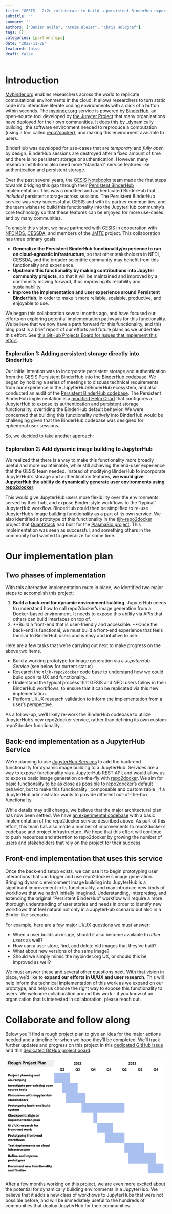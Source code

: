 ```yaml
---
title: "GESIS - 2i2c collaborate to build a persistent BinderHub experience"
subtitle: ""
summary: ""
authors: ["Damián avila", "Arnim Bleier", "Chris Holdgraf"]
tags: []
categories: [partnerships]
date: "2022-11-28"
featured: false
draft: false
---
```


# Introduction

[Mybinder.org](https://mybinder.org) enables researchers across the world to replicate computational environments in the cloud. It allows researchers to turn static code into interactive literate coding environments with a click of a button within seconds. The [mybinder.org](https://mybinder.org) service is powered by [BinderHub](https://binderhub.readthedocs.io), an open-source tool developed by [the Jupyter Project](https://jupyter.org) that many organizations have deployed for their own communities. It does this by _dynamically building _the software environment needed to reproduce a computation (using a tool called [repo2docker](https://repo2docker.readthedocs.io)), and making this environment available to users.

BinderHub was developed for use-cases that are _temporary_ and _fully open_ by design. BinderHub sessions are destroyed after a fixed amount of time and there is no persistent storage or authentication. However, many research institutions also need more “standard” service features like authentication and persistent storage.

Over the past several years, the [GESIS Notebooks](http://notebooks.gesis.org) team made the first steps towards bridging this gap through their [Persistent BinderHub](https://github.com/gesiscss/persistent_binderhub) implementation. This was a modified and authenticated BinderHub that _included_ persistent storage across sessions. The Persistent BinderHub service was very successful at GESIS and with its partner communities, and the team wishes to build this functionality into the JupyterHub community’s core technology so that these features can be enjoyed for more use-cases and by many communities.

To enable this vision, we have partnered with GESIS in cooperation with [NFDI4DS](https://www.nfdi4datascience.de/), [CESSDA](https://www.cessda.eu/), and members of the [JMTE](https://jupytearth.org/) project. This collaboration has three primary goals:

* **Generalize the Persistent BinderHub functionality/experience to run on cloud-agnostic infrastructure**, so that other stakeholders in NFDI, CESSDA, and the broader scientific community may benefit from this functionality and experience.
* **Upstream this functionality by making contributions into Jupyter community projects**, so that it will be maintained and improved by a community moving forward, thus improving its reliability and sustainability.
* **Improve the implementation and user experience around Persistent BinderHub**, in order to make it more reliable, scalable, productive, and enjoyable to use.

We began this collaboration several months ago, and have focused our efforts on exploring potential implementation pathways for this functionality. We believe that we now have a path forward for this functionality, and this blog post is a brief report of our efforts and future plans as we undertake this effort. See [this GitHub Projects Board for issues that implement this effort](https://github.com/orgs/2i2c-org/projects/33).

### Exploration 1: Adding persistent storage directly into BinderHub

Our initial intention was to incorporate persistent storage and authentication from the GESIS  Persistent BinderHub into the [BinderHub codebase](http://binderhub.readthedocs.io/). We began by holding a series of meetings to discuss technical requirements from our experience in the JupyterHub/BinderHub ecosystem, and also conducted an audit of the [Persistent BinderHub codebase](https://www.google.com/url?q=https://github.com/gesiscss/persistent_binderhub/blob/9936fc2251abafd00921b3b53954fb60c8640347/persistent_binderhub/values.yaml). The Persistent BinderHub implementation is a [modified Helm Chart](https://github.com/gesiscss/persistent_binderhub/blob/9936fc2251abafd00921b3b53954fb60c8640347/persistent_binderhub/values.yaml) that configures a JupyterHub to expose its authentication and persistent storage functionality, overriding the BinderHub default behavior. We were concerned that building this functionality _natively_ into BinderHub would be challenging given that the BinderHub codebase was designed for ephemeral user sessions.

So, we decided to take another approach:


### Exploration 2: Add dynamic image building to JupyterHub

We realized that there is a way to make this functionality more broadly useful and more maintainable, while still achieving the end-user experience that the GESIS team needed. Instead of modifying BinderHub to incorporate JupyterHub’s storage and authentication features, **we would give JupyterHub the ability do dynamically generate user environments using [repo2docker](http://repo2docker.readthedocs.io/)**.

This would give JupyterHub users more flexibility over the environments served by their hub, and expose Binder-style workflows to the “typical” JupyterHub workflow. BinderHub could then be simplified to re-use JupyterHub’s image building functionality as a part of its own service. We also identified a prototype of this functionality in the [tljh-repo2docker](https://github.com/plasmabio/tljh-repo2docker) project that [QuantStack](https://quantstack.net/) had built for the [PlasmaBio project](https://plasmabio.org/). This implementation was seen as successful, and something others in the community had wanted to generalize for some time.


# Our implementation plan


## Two phases of implementation

With this alternative implementation route in place, we identified two major steps to accomplish this project:



1. **Build a back-end for dynamic environment building**. JupyterHub needs to understand how to call repo2docker’s image generation from a Docker-based environment. It needs to expose this ability via APIs that others can build interfaces on top of.
2. **Build a front-end that is user-friendly and accessible. **Once the back-end is functional, we must build a front-end experience that feels familiar to BinderHub users and is easy and intuitive to use.

Here are a few tasks that we’re carrying out next to make progress on the above two items.



* Build a working prototype for image generation via a _JupyterHub Service_ (see below for current status)
* Research the `tljh-repo2docker` code base to understand how we could build upon its UX and functionality.
* Understand the typical process that GESIS and NFDI users follow in their BinderHub workflows, to ensure that it can be replicated via this new implementation.
* Perform UI/UX research validation to inform the implementation from a user’s perspective.

As a follow-up, we’ll likely re-work the BinderHub codebase to utilize JupyterHub’s new repo2docker service, rather than defining its own custom repo2docker functionality.


## Back-end implementation as a JupyterHub Service

We’re planning to use [JupyterHub Services](https://jupyterhub.readthedocs.io/en/stable/reference/services.html) to add the back-end functionality for dynamic image building to a JupyterHub. Services are a way to expose functionality via a JupyterHub REST API, and would allow us to expose basic image generation on-the-fly with [repo2docker](https://repo2docker.readthedocs.io/). We aim for basic functionality to be as close as possible to repo2docker’s default behavior, but to make this functionality _composable and customizable _if a JupyterHub administrator wants to provide different out-of-the-box functionality.

While details may still change, we believe that the major architectural plan has now been settled. We have [an experimental codebase](https://github.com/consideratio/repo2docker-service) with a basic implementation of the repo2docker service described above. As part of this effort, this team has also made a number of improvements to repo2docker’s codebase and project infrastructure. We hope that this effort will continue to push resources and attention to repo2docker by growing the number of users and stakeholders that rely on the project for their success.


## Front-end implementation that uses this service

Once the back-end setup exists, we can use it to begin prototyping user interactions that can trigger and use repo2docker’s image generation. Bringing dynamic environment image building into JupyterHub is a significant improvement in its functionality, and may introduce new kinds of workflows that we hadn’t initially imagined. Understanding, interpreting, and extending the original “Persistent BinderHub” workflow will require a more thorough understanding of user stories and needs in order to identify new workflows that feel natural not only in a JupyterHub scenario but also in a Binder-like scenario.

For example, here are a few major UI/UX questions we must answer:

* When a user builds an image, should it also become available to _other users_ as well?
* How can a user store, find, and delete old images that they’ve built?
* What about new versions of the same image?
* Should we simply mimic the mybinder.org UX, or should this be improved as well?

We must answer these and several other questions next. With that vision in place, we’d like to **expand our efforts in UI/UX and user research**. This will help inform the technical implementation of this work as we expand on our prototype, and help us choose the right way to expose this functionality to users. We welcome collaboration around this work - if you know of an organization that is interested in collaboration, please reach out.

# Collaborate and follow along

Below you’ll find a rough project plan to give an idea for the major actions needed and a timeline for when we hope they’ll be completed. We’ll track further updates and progress on this project in this [dedicated GitHub issue](https://github.com/2i2c-org/infrastructure/issues/1382) and this [dedicated GitHub project board](https://github.com/orgs/2i2c-org/projects/33/views/1).

![Timeline](timeline.png)

After a few months working on this project, we are even more excited about the potential for dynamically building environments in a JupyterHub. We believe that it adds a new class of workflows to JupyterHubs that were not possible before, and will be immediately useful to the hundreds of communities that deploy JupyterHub for their communities.
